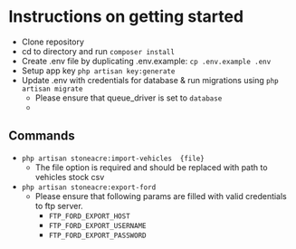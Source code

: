 # Instructions on getting started

- Clone repository
- cd to directory and run `composer install`
- Create .env file by duplicating .env.example: `cp .env.example .env`
- Setup app key `php artisan key:generate`
- Update .env with credentials for database & run migrations using `php artisan migrate`
  - Please ensure that queue_driver is set to `database`
  - 


## Commands

- `php artisan stoneacre:import-vehicles  {file}`
  - The file option is required and should be replaced with path to vehicles stock csv
- `php artisan stoneacre:export-ford`
  - Please ensure that following params are filled with valid credentials to ftp server. 
      - `FTP_FORD_EXPORT_HOST`
      - `FTP_FORD_EXPORT_USERNAME`
      - `FTP_FORD_EXPORT_PASSWORD`
